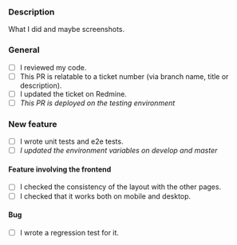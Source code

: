 ### Description

What I did and maybe screenshots.

### General

- [ ] I reviewed my code.
- [ ] This PR is relatable to a ticket number (via branch name, title or description).
- [ ] I updated the ticket on Redmine.
- [ ] *This PR is deployed on the testing environment*

### New feature

- [ ] I wrote unit tests and e2e tests.
- [ ] *I updated the environment variables on develop and master*

#### Feature involving the frontend

- [ ] I checked the consistency of the layout with the other pages.
- [ ] I checked that it works both on mobile and desktop.

#### Bug

- [ ] I wrote a regression test for it.
